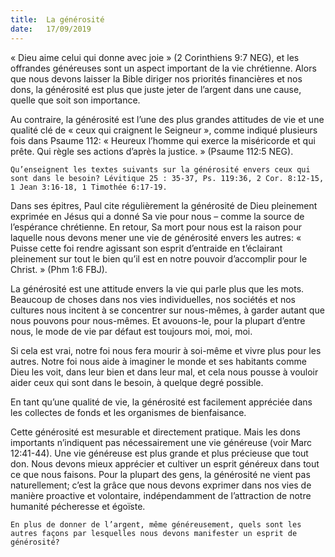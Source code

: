 ```yaml
---
title:  La générosité
date:   17/09/2019
---
```


« Dieu aime celui qui donne avec joie » (2 Corinthiens 9:7 NEG), et les offrandes généreuses sont un aspect important de la vie chrétienne. Alors que nous devons laisser la Bible diriger nos priorités financières et nos dons, la générosité est plus que juste jeter de l’argent dans une cause, quelle que soit son importance.

Au contraire, la générosité est l’une des plus grandes attitudes de vie et une qualité clé de « ceux qui craignent le Seigneur », comme indiqué plusieurs fois dans Psaume 112: « Heureux l’homme qui exerce la miséricorde et qui prête. Qui règle ses actions d’après la justice. » (Psaume 112:5 NEG).

`Qu’enseignent les textes suivants sur la générosité envers ceux qui sont dans le besoin? Lévitique 25 : 35-37, Ps. 119:36, 2 Cor. 8:12-15, 1 Jean 3:16-18, 1 Timothée 6:17-19.`

Dans ses épitres, Paul cite régulièrement la générosité de Dieu pleinement exprimée en Jésus qui a donné Sa vie pour nous – comme la source de l’espérance chrétienne. En retour, Sa mort pour nous est la raison pour laquelle nous devons mener une vie de générosité envers les autres: « Puisse cette foi rendre agissant son esprit d’entraide en t’éclairant pleinement sur tout le bien qu’il est en notre pouvoir d’accomplir pour le Christ. » (Phm 1:6 FBJ).

La générosité est une attitude envers la vie qui parle plus que les mots. Beaucoup de choses dans nos vies individuelles, nos sociétés et nos cultures nous incitent à se concentrer sur nous-mêmes, à garder autant que nous pouvons pour nous-mêmes. Et avouons-le, pour la plupart d’entre nous, le mode de vie par défaut est toujours moi, moi, moi.

Si cela est vrai, notre foi nous fera mourir à soi-même et vivre plus pour les autres. Notre foi nous aide à imaginer le monde et ses habitants comme Dieu les voit, dans leur bien et dans leur mal, et cela nous pousse à vouloir aider ceux qui sont dans le besoin, à quelque degré possible.

En tant qu’une qualité de vie, la générosité est facilement appréciée dans les collectes de fonds et les organismes de bienfaisance.

Cette générosité est mesurable et directement pratique. Mais les dons importants n’indiquent pas nécessairement une vie généreuse (voir Marc 12:41-44). Une vie généreuse est plus grande et plus précieuse que tout don. Nous devons mieux apprécier et cultiver un esprit généreux dans tout ce que nous faisons. Pour la plupart des gens, la générosité ne vient pas naturellement; c’est la grâce que nous devons exprimer dans nos vies de manière proactive et volontaire, indépendamment de l’attraction de notre humanité pécheresse et égoïste.

`En plus de donner de l’argent, même généreusement, quels sont les autres façons par lesquelles nous devons manifester un esprit de générosité?`